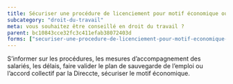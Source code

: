 ```yaml
---
title: Sécuriser une procédure de licenciement pour motif économique ou une rupture conventionnelle collective
subcategory: "droit-du-travail"
meta: vous souhaitez être conseillé en droit du travail ?
parent: bc10843cce32fc3c411efab38072403d
forms: ["securiser-une-procedure-de-licenciement-pour-motif-economique-ou-une-rupture-conventionnelle-collective/"]
---
```


S’informer sur les procédures, les mesures d’accompagnement des salariés, les délais, faire valider le plan de sauvegarde de l’emploi ou l’accord collectif par la Direccte, sécuriser le motif économique.
